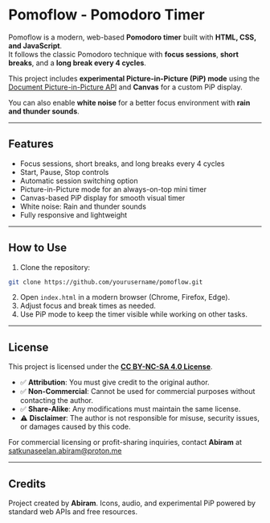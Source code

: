 # Pomoflow - Pomodoro Timer

Pomoflow is a modern, web-based **Pomodoro timer** built with **HTML, CSS, and JavaScript**.  
It follows the classic Pomodoro technique with **focus sessions**, **short breaks**, and a **long break every 4 cycles**.  

This project includes **experimental Picture-in-Picture (PiP) mode** using the [Document Picture-in-Picture API](https://developer.mozilla.org/en-US/docs/Web/API/Document_Picture-in-Picture_API) and **Canvas** for a custom PiP display.  

You can also enable **white noise** for a better focus environment with **rain and thunder sounds**.

---

## Features

- Focus sessions, short breaks, and long breaks every 4 cycles
- Start, Pause, Stop controls
- Automatic session switching option
- Picture-in-Picture mode for an always-on-top mini timer
- Canvas-based PiP display for smooth visual timer
- White noise: Rain and thunder sounds
- Fully responsive and lightweight

---

## How to Use

1. Clone the repository:
```bash
git clone https://github.com/yourusername/pomoflow.git
```

2. Open `index.html` in a modern browser (Chrome, Firefox, Edge).
3. Adjust focus and break times as needed.
4. Use PiP mode to keep the timer visible while working on other tasks.

---

## License

This project is licensed under the **[CC BY-NC-SA 4.0 License](LICENSE)**.

* ✅ **Attribution**: You must give credit to the original author.
* ✅ **Non-Commercial**: Cannot be used for commercial purposes without contacting the author.
* ✅ **Share-Alike**: Any modifications must maintain the same license.
* ⚠️ **Disclaimer**: The author is not responsible for misuse, security issues, or damages caused by this code.

For commercial licensing or profit-sharing inquiries, contact **Abiram** at satkunaseelan.abiram@proton.me

---

## Credits

Project created by **Abiram**.
Icons, audio, and experimental PiP powered by standard web APIs and free resources.



